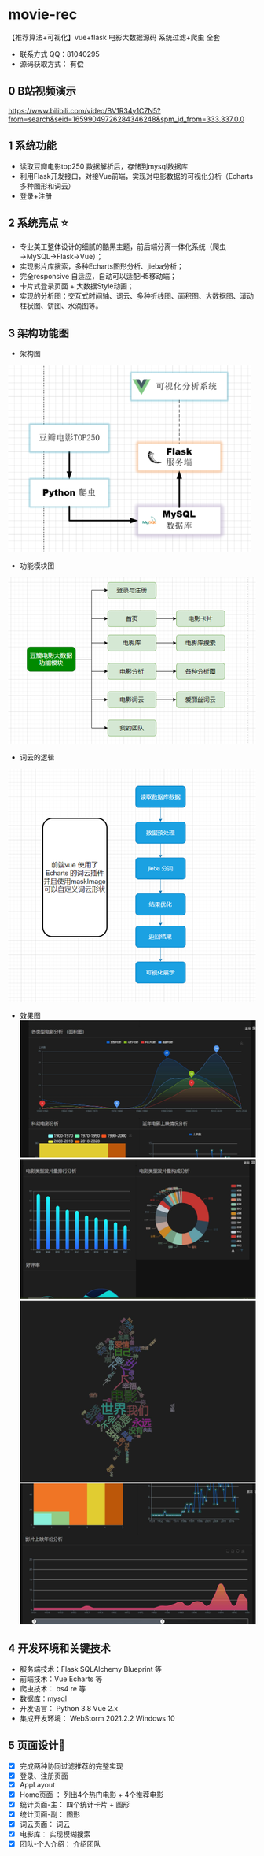# movie-rec
【推荐算法+可视化】vue+flask 电影大数据源码 系统过滤+爬虫 全套
+ 联系方式 QQ：81040295
+ 源码获取方式： 有偿

## 0 B站视频演示 
https://www.bilibili.com/video/BV1R34y1C7N5?from=search&seid=16599049726284346248&spm_id_from=333.337.0.0

## 1 系统功能

- 读取豆瓣电影top250 数据解析后，存储到mysql数据库
- 利用Flask开发接口，对接Vue前端，实现对电影数据的可视化分析（Echarts 多种图形和词云）
- 登录+注册 

## 2 系统亮点 ⭐

- 专业美工整体设计的细腻的酷黑主题，前后端分离一体化系统（爬虫→MySQL→Flask→Vue）；
- 实现影片库搜索，多种Echarts图形分析、jieba分析；
- 完全responsive 自适应，自动可以适配H5移动端；
- 卡片式登录页面 + 大数据Style动画； 
- 实现的分析图：交互式时间轴、词云、多种折线图、面积图、大数据图、滚动柱状图、饼图、水滴图等。

## 3 架构功能图

- 架构图

![](https://github.com/redcomet88/movie-rec/blob/main/1.png)

- 功能模块图

![](https://github.com/redcomet88/movie-rec/blob/main/2.png)

- 词云的逻辑

![](https://github.com/redcomet88/movie-rec/blob/main/3.png)

- 效果图
![](https://github.com/redcomet88/movie-rec/blob/main/QQ%E6%88%AA%E5%9B%BE20220304161324.jpg)
![](https://github.com/redcomet88/movie-rec/blob/main/QQ%E6%88%AA%E5%9B%BE20220304161333.jpg)
![](https://github.com/redcomet88/movie-rec/blob/main/QQ%E6%88%AA%E5%9B%BE20220304161342.jpg)
![](https://github.com/redcomet88/movie-rec/blob/main/QQ%E6%88%AA%E5%9B%BE20220304161351.jpg)

## 4 开发环境和关键技术

- 服务端技术：Flask  SQLAlchemy Blueprint  等
- 前端技术：Vue   Echarts 等
- 爬虫技术： bs4 re 等
- 数据库：mysql 
- 开发语言： Python 3.8  Vue 2.x
- 集成开发环境： WebStorm 2021.2.2  Windows 10

## 5 页面设计📄
- [x] 完成两种协同过滤推荐的完整实现
- [x] 登录、注册页面
- [x] AppLayout
- [x] Home页面 ：  列出4个热门电影 + 4个推荐电影
- [x] 统计页面-主： 四个统计卡片 + 图形
- [x] 统计页面-副： 图形
- [x] 词云页面：  词云
- [x] 电影库： 实现模糊搜索
- [x] 团队-个人介绍： 介绍团队
